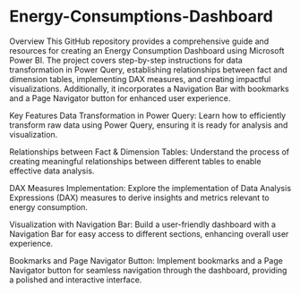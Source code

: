 # Energy-Consumptions-Dashboard
Overview
This GitHub repository provides a comprehensive guide and resources for creating an Energy Consumption Dashboard using Microsoft Power BI. The project covers step-by-step instructions for data transformation in Power Query, establishing relationships between fact and dimension tables, implementing DAX measures, and creating impactful visualizations. Additionally, it incorporates a Navigation Bar with bookmarks and a Page Navigator button for enhanced user experience.

Key Features
Data Transformation in Power Query: Learn how to efficiently transform raw data using Power Query, ensuring it is ready for analysis and visualization.

Relationships between Fact & Dimension Tables: Understand the process of creating meaningful relationships between different tables to enable effective data analysis.

DAX Measures Implementation: Explore the implementation of Data Analysis Expressions (DAX) measures to derive insights and metrics relevant to energy consumption.

Visualization with Navigation Bar: Build a user-friendly dashboard with a Navigation Bar for easy access to different sections, enhancing overall user experience.

Bookmarks and Page Navigator Button: Implement bookmarks and a Page Navigator button for seamless navigation through the dashboard, providing a polished and interactive interface.
